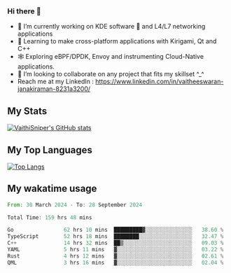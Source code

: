 ### Hi there 👋

- 🔭 I’m currently working on KDE software 💓 and L4/L7 networking applications 
- 📖 Learning to make cross-platform applications with Kirigami, Qt and C++
- 🕸️ Exploring eBPF/DPDK, Envoy and instrumenting Cloud-Native applications. 
- 👯 I’m looking to collaborate on any project that fits my skillset ^_^
- Reach me at my LinkedIn : https://www.linkedin.com/in/vaitheeswaran-janakiraman-8231a3200/

## My Stats
[![VaithiSniper's GitHub stats](https://github-readme-stats.vercel.app/api?username=VaithiSniper&hide=stars&theme=radical)](https://github.com/anuraghazra/github-readme-stats)

## My Top Languages

[![Top Langs](https://github-readme-stats.vercel.app/api/top-langs/?username=VaithiSniper&layout=compact)](https://github.com/anuraghazra/github-readme-stats)

## My wakatime usage

<!--START_SECTION:waka-->

```rust
From: 30 March 2024 - To: 28 September 2024

Total Time: 159 hrs 48 mins

Go                62 hrs 10 mins  █████████▓░░░░░░░░░░░░░░░   38.60 %
TypeScript        52 hrs 18 mins  ████████░░░░░░░░░░░░░░░░░   32.47 %
C++               14 hrs 32 mins  ██▒░░░░░░░░░░░░░░░░░░░░░░   09.03 %
YAML              5 hrs 11 mins   ▓░░░░░░░░░░░░░░░░░░░░░░░░   03.22 %
Rust              4 hrs 12 mins   ▓░░░░░░░░░░░░░░░░░░░░░░░░   02.61 %
QML               3 hrs 16 mins   ▓░░░░░░░░░░░░░░░░░░░░░░░░   02.04 %
```

<!--END_SECTION:waka-->
